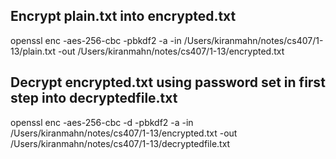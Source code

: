 
## Encrypt plain.txt into encrypted.txt 

openssl enc -aes-256-cbc -pbkdf2 -a -in /Users/kiranmahn/notes/cs407/1-13/plain.txt -out /Users/kiranmahn/notes/cs407/1-13/encrypted.txt

## Decrypt encrypted.txt using password set in first step into decryptedfile.txt

openssl enc -aes-256-cbc -d -pbkdf2 -a -in /Users/kiranmahn/notes/cs407/1-13/encrypted.txt -out /Users/kiranmahn/notes/cs407/1-13/decryptedfile.txt

